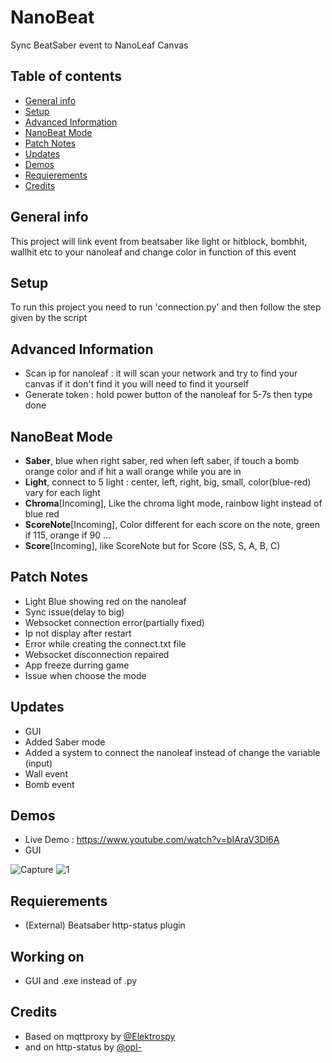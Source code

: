 # NanoBeat
Sync BeatSaber event to NanoLeaf Canvas

## Table of contents
* [General info](#general-info)
* [Setup](#setup)
* [Advanced Information](#advanced-information)
* [NanoBeat Mode](#nanobeat-mode)
* [Patch Notes](#patch-notes)
* [Updates](#updates)
* [Demos](#demos)
* [Requierements](#requierements)
* [Credits](#credits)

## General info
This project will link event from beatsaber like light or hitblock, bombhit, wallhit etc to your nanoleaf and change color in function of this event
	
## Setup
To run this project you need to run 'connection.py'
and then follow the step given by the script

## Advanced Information
* Scan ip for nanoleaf : it will scan your network and try to find your canvas if it don't find it you will need to find it yourself
* Generate token : hold power button of the nanoleaf for 5-7s then type done

## NanoBeat Mode
* **Saber**, blue when right saber, red when left saber, if touch a bomb orange color and if hit a wall orange while you are in
* **Light**, connect to 5 light : center, left, right, big, small, color(blue-red) vary for each light
* **Chroma**[Incoming], Like the chroma light mode, rainbow light instead of blue red
* **ScoreNote**[Incoming], Color different for each score on the note, green if 115, orange if 90 ...
* **Score**[Incoming], like ScoreNote but for Score (SS, S, A, B, C)

## Patch Notes
* Light Blue showing red on the nanoleaf
* Sync issue(delay to big)
* Websocket connection error(partially fixed)
* Ip not display after restart
* Error while creating the connect.txt file
* Websocket disconnection repaired
* App freeze durring game
* Issue when choose the mode

## Updates
* GUI
* Added Saber mode
* Added a system to connect the nanoleaf instead of change the variable (input)
* Wall event
* Bomb event

## Demos
* Live Demo : https://www.youtube.com/watch?v=bIAraV3Dl6A
* GUI

![Capture](https://user-images.githubusercontent.com/64601123/97317710-62051680-186b-11eb-94fa-71959c201643.PNG)
![1](https://user-images.githubusercontent.com/64601123/97317802-7812d700-186b-11eb-88a5-698e0a83cd97.PNG)

## Requierements 
* (External) Beatsaber http-status plugin

## Working on
* GUI and .exe instead of .py

## Credits
* Based on mqttproxy by [@Elektrospy](https://github.com/Elektrospy/BeatSaberMqttProxy)
* and on http-status by [@opl-](https://github.com/opl-/beatsaber-http-status)
